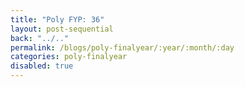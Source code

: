 ```yaml
---
title: "Poly FYP: 36"
layout: post-sequential
back: "../.."
permalink: /blogs/poly-finalyear/:year/:month/:day
categories: poly-finalyear
disabled: true
---
```

